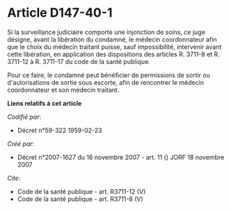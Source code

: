 # Article D147-40-1

Si la surveillance judiciaire comporte une injonction de soins, ce juge désigne, avant la libération du condamné, le médecin
coordonnateur afin que le choix du médecin traitant puisse, sauf impossibilité, intervenir avant cette libération, en
application des dispositions des articles R. 3711-8 et R. 3711-12 à R. 3711-17 du code de la santé publique. 

Pour ce faire, le condamné peut bénéficier de permissions de sortir ou d'autorisations de sortie sous escorte, afin de
rencontrer le médecin coordonnateur et son médecin traitant.

**Liens relatifs à cet article**

_Codifié par_:

  - Décret n°59-322 1959-02-23

_Créé par_:

  - Décret n°2007-1627 du 16 novembre 2007 - art. 11 () JORF 18 novembre 2007

_Cite_:

  - Code de la santé publique - art. R3711-12 (V)
  - Code de la santé publique - art. R3711-8 (V)

